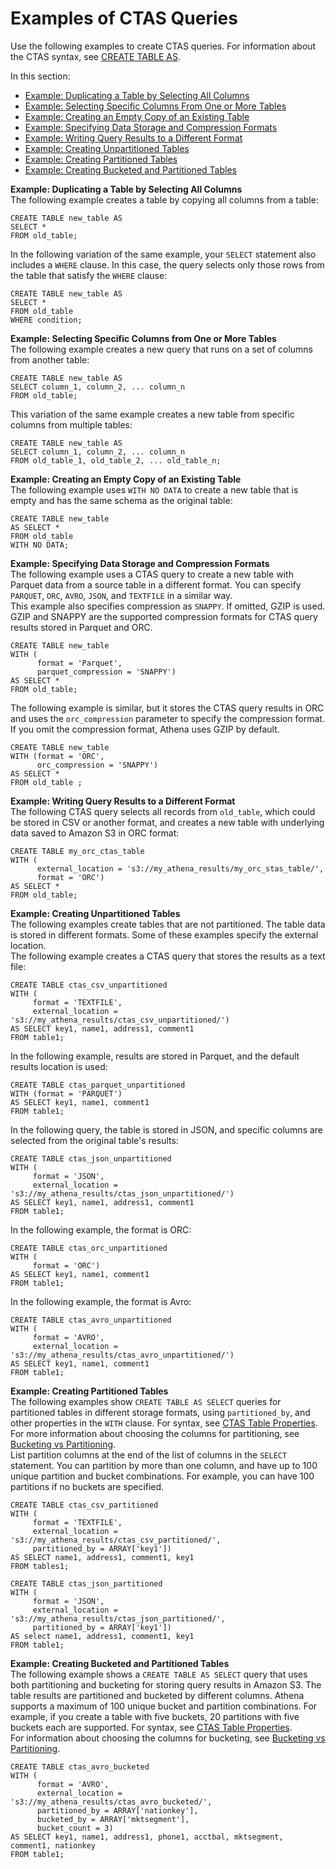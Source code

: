 # Examples of CTAS Queries<a name="ctas-examples"></a>

Use the following examples to create CTAS queries\. For information about the CTAS syntax, see [CREATE TABLE AS](create-table-as.md)\.

In this section: 
+ [Example: Duplicating a Table by Selecting All Columns](#ctas-example-dupe-table)
+ [Example: Selecting Specific Columns From One or More Tables](#ctas-example-specify-columns)
+ [Example: Creating an Empty Copy of an Existing Table](#ctas-example-empty-table)
+ [Example: Specifying Data Storage and Compression Formats](#ctas-example-compression)
+ [Example: Writing Query Results to a Different Format](#ctas-example-format)
+ [Example: Creating Unpartitioned Tables](#ctas-example-unpartitioned)
+ [Example: Creating Partitioned Tables](#ctas-example-partitioned)
+ [Example: Creating Bucketed and Partitioned Tables](#ctas-example-bucketed)

**Example: Duplicating a Table by Selecting All Columns**  
The following example creates a table by copying all columns from a table:  

```
CREATE TABLE new_table AS 
SELECT * 
FROM old_table;
```
In the following variation of the same example, your `SELECT` statement also includes a `WHERE` clause\. In this case, the query selects only those rows from the table that satisfy the `WHERE` clause:   

```
CREATE TABLE new_table AS 
SELECT * 
FROM old_table 
WHERE condition;
```

**Example: Selecting Specific Columns from One or More Tables**  
The following example creates a new query that runs on a set of columns from another table:  

```
CREATE TABLE new_table AS 
SELECT column_1, column_2, ... column_n 
FROM old_table;
```
This variation of the same example creates a new table from specific columns from multiple tables:   

```
CREATE TABLE new_table AS
SELECT column_1, column_2, ... column_n 
FROM old_table_1, old_table_2, ... old_table_n;
```

**Example: Creating an Empty Copy of an Existing Table**  
The following example uses `WITH NO DATA` to create a new table that is empty and has the same schema as the original table:  

```
CREATE TABLE new_table 
AS SELECT * 
FROM old_table
WITH NO DATA;
```

**Example: Specifying Data Storage and Compression Formats**  
The following example uses a CTAS query to create a new table with Parquet data from a source table in a different format\. You can specify `PARQUET`, `ORC`, `AVRO`, `JSON`, and `TEXTFILE` in a similar way\.   
This example also specifies compression as `SNAPPY`\. If omitted, GZIP is used\. GZIP and SNAPPY are the supported compression formats for CTAS query results stored in Parquet and ORC\.   

```
CREATE TABLE new_table
WITH (
      format = 'Parquet',
      parquet_compression = 'SNAPPY')
AS SELECT *
FROM old_table;
```
The following example is similar, but it stores the CTAS query results in ORC and uses the `orc_compression` parameter to specify the compression format\. If you omit the compression format, Athena uses GZIP by default\.  

```
CREATE TABLE new_table
WITH (format = 'ORC',
      orc_compression = 'SNAPPY')
AS SELECT *
FROM old_table ;
```

**Example: Writing Query Results to a Different Format**  
The following CTAS query selects all records from `old_table`, which could be stored in CSV or another format, and creates a new table with underlying data saved to Amazon S3 in ORC format:   

```
CREATE TABLE my_orc_ctas_table
WITH (
      external_location = 's3://my_athena_results/my_orc_stas_table/',
      format = 'ORC')
AS SELECT * 
FROM old_table;
```

**Example: Creating Unpartitioned Tables**  
The following examples create tables that are not partitioned\. The table data is stored in different formats\. Some of these examples specify the external location\.   
The following example creates a CTAS query that stores the results as a text file:  

```
CREATE TABLE ctas_csv_unpartitioned 
WITH (
     format = 'TEXTFILE', 
     external_location = 's3://my_athena_results/ctas_csv_unpartitioned/') 
AS SELECT key1, name1, address1, comment1
FROM table1;
```
In the following example, results are stored in Parquet, and the default results location is used:  

```
CREATE TABLE ctas_parquet_unpartitioned 
WITH (format = 'PARQUET') 
AS SELECT key1, name1, comment1
FROM table1;
```
In the following query, the table is stored in JSON, and specific columns are selected from the original table's results:  

```
CREATE TABLE ctas_json_unpartitioned 
WITH (
     format = 'JSON',  
     external_location = 's3://my_athena_results/ctas_json_unpartitioned/') 
AS SELECT key1, name1, address1, comment1
FROM table1;
```
In the following example, the format is ORC:  

```
CREATE TABLE ctas_orc_unpartitioned 
WITH (
     format = 'ORC') 
AS SELECT key1, name1, comment1 
FROM table1;
```
In the following example, the format is Avro:  

```
CREATE TABLE ctas_avro_unpartitioned 
WITH (
     format = 'AVRO', 
     external_location = 's3://my_athena_results/ctas_avro_unpartitioned/') 
AS SELECT key1, name1, comment1
FROM table1;
```

**Example: Creating Partitioned Tables**  
The following examples show `CREATE TABLE AS SELECT` queries for partitioned tables in different storage formats, using `partitioned_by`, and other properties in the `WITH` clause\. For syntax, see [CTAS Table Properties](create-table-as.md#ctas-table-properties)\. For more information about choosing the columns for partitioning, see [Bucketing vs Partitioning](bucketing-vs-partitioning.md)\.  
List partition columns at the end of the list of columns in the `SELECT` statement\. You can partition by more than one column, and have up to 100 unique partition and bucket combinations\. For example, you can have 100 partitions if no buckets are specified\.

```
CREATE TABLE ctas_csv_partitioned 
WITH (
     format = 'TEXTFILE',  
     external_location = 's3://my_athena_results/ctas_csv_partitioned/', 
     partitioned_by = ARRAY['key1']) 
AS SELECT name1, address1, comment1, key1
FROM tables1;
```

```
CREATE TABLE ctas_json_partitioned 
WITH (
     format = 'JSON', 
     external_location = 's3://my_athena_results/ctas_json_partitioned/', 
     partitioned_by = ARRAY['key1']) 
AS select name1, address1, comment1, key1 
FROM table1;
```

**Example: Creating Bucketed and Partitioned Tables**  
The following example shows a `CREATE TABLE AS SELECT` query that uses both partitioning and bucketing for storing query results in Amazon S3\. The table results are partitioned and bucketed by different columns\. Athena supports a maximum of 100 unique bucket and partition combinations\. For example, if you create a table with five buckets, 20 partitions with five buckets each are supported\. For syntax, see [CTAS Table Properties](create-table-as.md#ctas-table-properties)\.  
For information about choosing the columns for bucketing, see [Bucketing vs Partitioning](bucketing-vs-partitioning.md)\.  

```
CREATE TABLE ctas_avro_bucketed 
WITH (
      format = 'AVRO', 
      external_location = 's3://my_athena_results/ctas_avro_bucketed/', 
      partitioned_by = ARRAY['nationkey'], 
      bucketed_by = ARRAY['mktsegment'], 
      bucket_count = 3) 
AS SELECT key1, name1, address1, phone1, acctbal, mktsegment, comment1, nationkey 
FROM table1;
```